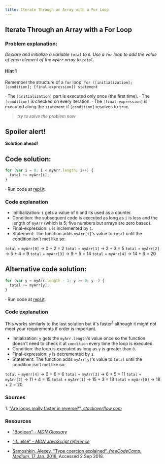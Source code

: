 ```yaml
---
title: Iterate Through an Array with a For Loop
---
```

## Iterate Through an Array with a For Loop
### Problem explanation:
_Declare and initialize a variable `total` to `0`. Use a `for` loop to add the value of each element of the `myArr` array to `total`._

#### Hint 1
Remember the structure of a `for` loop:
`for ([initialization]; [condition]; [final-expression])
   statement`
   
· The `[initialization]` part is executed only once (the first time).
· The `[condition]` is checked on every iteration.
· The `[final-expression]` is executed along the `statement` if `[condition]` resolves to `true`.
> _try to solve the problem now_


## Spoiler alert!

**Solution ahead!**

## Code solution:

```javascript
for (var i = 0; i < myArr.length; i++) {
  total += myArr[i];
}
```
·  Run code at [repl.it](https://repl.it/@AdrianSkar/Basic-JS-iterate-for-loop).

### Code explanation
- Inititialization: `i` gets a value of `0` and its used as a counter.
- Condition: the subsequent code is executed as long as `i` is less and the length of `myArr` (which is 5; five numbers but arrays are zero based).
- Final-expression: `i` is incremented by `1`.
- Statement: The function adds `myArr[i]`'s value to `total` until the condition isn't met like so:

`total` + `myArr[0]` -> 0 + 2 = 2 
`total` + `myArr[1]` -> 2 + 3 = 5
`total` + `myArr[2]` -> 5 + 4 = 9
`total` + `myArr[3]` -> 9 + 5 = 14 
`total` + `myArr[4]` -> 14 + 6 = 20

## Alternative code solution:

```javascript
for (var y = myArr.length - 1; y >= 0; y--) {
  total += myArr[y];
}
```
·  Run code at [repl.it](https://repl.it/@AdrianSkar/Basic-JS-iterate-for-loop).

### Code explanation
This works similarly to the last solution but it's faster<sup><a href="#cite1">1</a></sup> although it might not meet your requirements if order is important.
- Initialization: `y` gets the `myArr.length`'s value once so the function doesn't need to check it at `condition` every time the loop is executed.
- Condition: the loop is executed as long as `y` is greater than `0`.
- Final-expression: `y` is decremented by `1`.
- Statement: The function adds `myArr[y]`'s value to `total` until the condition isn't met like so:

`total` + `myArr[4]` -> 0 + 6 = 6
`total` + `myArr[3]` -> 6 + 5 = 11
`total` + `myArr[2]` -> 11 + 4 = 15
`total` + `myArr[1]` -> 15 + 3 = 18
`total` + `myArr[0]` -> 18 + 2 = 20

### Sources
<span id="cite1">1</span>. ["Are loops really faster in reverse?",  *stackoverflow.com*](https://stackoverflow.com/questions/1340589/are-loops-really-faster-in-reverse)

### Resources
- ["Boolean" - *MDN Glossary*](https://developer.mozilla.org/en-US/docs/Glossary/Boolean)

- ["if...else" - *MDN JavaScript reference*](https://developer.mozilla.org/en-US/docs/Web/JavaScript/Reference/Statements/if...else)

- [Samoshkin, Alexey. "Type coercion explained". *freeCodeCamp, Medium*, 17 Jan. 2018.](https://medium.freecodecamp.org/js-type-coercion-explained-27ba3d9a2839) Accessed 2 Sep 2018. 


<!--stackedit_data:
eyJoaXN0b3J5IjpbNjAzOTE2MDYxLC0zNjE1MTMyMTgsLTE2Mj
k1NjEwNTksLTE2MzU3MDc1MzEsLTUxNzIyMzYzNSw2ODU2NzUx
NDksLTgyNTMwNTQ4LC0xOTM0ODkzMjUsMjA1Mjk5NTg2MCwxNT
YxMDAxNzU3LDE4Mzc1NTIyOTMsLTExNTAxMzMyNjcsMTUxMzg0
NjIwNCwtMjE0Njc2NDQ0NywtMjQwNjA3MDU1LDIxMzU2MDE2Mj
QsODE1MjM2OTU4LDgyMDgxNTI4NywtMTE1NjQzMjYyNiwtNTk4
OTI1NDA2XX0=
-->